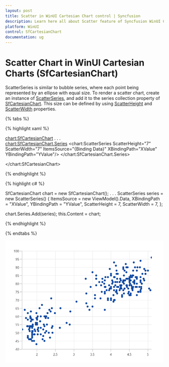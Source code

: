 ```yaml
---
layout: post
title: Scatter in WinUI Cartesian Chart control | Syncfusion
description: Learn here all about Scatter feature of Syncfusion WinUI Cartesian Chart(SfCartesianChart) control with key features and more.
platform: WinUI
control: SfCartesianChart
documentation: ug
---
```


# Scatter Chart in WinUI Cartesian Charts (SfCartesianChart)

ScatterSeries is similar to bubble series, where each point being represented by an ellipse with equal size. To render a scatter chart, create an instance of [ScatterSeries](), and add it to the series collection property of [SfCartesianChart](). This size can be defined by using [ScatterHeight]() and [ScatterWidth]() properties.

{% tabs %}

{% highlight xaml %}

<chart:SfCartesianChart>
. . .            
    <chart:SfCartesianChart.Series>
        <chart:ScatterSeries ScatterHeight="7" ScatterWidth="7" ItemsSource="{Binding Data}" XBindingPath="XValue" YBindingPath="YValue"/>
    </chart:SfCartesianChart.Series>

</chart:SfCartesianChart>

{% endhighlight %}

{% highlight c# %}

SfCartesianChart chart = new SfCartesianChart();
. . .
ScatterSeries series = new ScatterSeries()
{
    ItemsSource = new ViewModel().Data,
    XBindingPath = "XValue",
    YBindingPath = "YValue",
    ScatterHeight = 7,
    ScatterWidth = 7,
};

chart.Series.Add(series);
this.Content = chart;

{% endhighlight %}

{% endtabs %}

![Scatter chart type in WinUI Cartesian Chart](Chart-Types_images/WinUI_scatter_chart.png)


